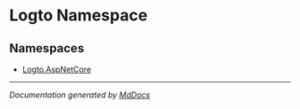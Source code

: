 ﻿<!--  
  <auto-generated>   
    The contents of this file were generated by a tool.  
    Changes to this file may be list if the file is regenerated  
  </auto-generated>   
-->

# Logto Namespace

## Namespaces

- [Logto.AspNetCore](AspNetCore/index.md)

___

*Documentation generated by [MdDocs](https://github.com/ap0llo/mddocs)*
